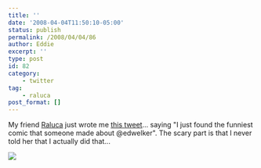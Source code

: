 ```yaml
---
title: ''
date: '2008-04-04T11:50:10-05:00'
status: publish
permalink: /2008/04/04/86
author: Eddie
excerpt: ''
type: post
id: 82
category:
    - twitter
tag:
    - raluca
post_format: []
---
```

My friend [Raluca](http://ralucabucur.com/) just wrote me [this tweet](http://xkcd.com/386/)... saying "I just found the funniest comic that someone made about @edwelker". The scary part is that I never told her that I actually did that...

![](http://imgs.xkcd.com/comics/duty_calls.png)